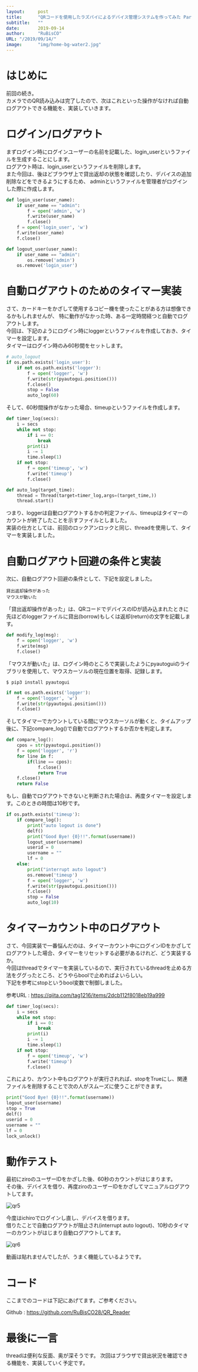 ```yaml
---
layout:     post 
title:      "QRコードを使用したラズパイによるデバイス管理システムを作ってみた Part2"
subtitle:   ""
date:       2019-09-14
author:     "RuBisCO"
URL: "/2019/09/14/"
image:      "img/home-bg-water2.jpg"
---
```


# はじめに
前回の続き。  
カメラでのQR読み込みは完了したので、次はこれといった操作がなければ自動ログアウトできる機能を、実装していきます。

# ログイン/ログアウト
まずログイン時にログインユーザーの名前を記載した、login_userというファイルを生成することにします。  
ログアウト時は、login_userというファイルを削除します。  
また今回は、後ほどブラウザ上で貸出返却の状態を確認したり、デバイスの追加削除などをできるようにするため、
adminというファイルを管理者がログインした際に作成します。

```python
def login_user(user_name):
    if user_name == "admin":
        f = open('admin', 'w')
        f.write(user_name)
        f.close()
    f = open('login_user', 'w')
    f.write(user_name)
    f.close()

def logout_user(user_name):
    if user_name == "admin":
        os.remove('admin')
    os.remove('login_user')
```

# 自動ログアウトのためのタイマー実装
さて、カードキーをかざして使用するコピー機を使ったことがある方は想像できるかもしれませんが、
特に動作がなかった時、ある一定時間経つと自動でログアウトします。  
今回は、下記のようにログイン時にloggerというファイルを作成しておき、タイマーを設定します。  
タイマーはログイン時のみ60秒間をセットします。
```python
# auto_logout
if os.path.exists('login_user'):
    if not os.path.exists('logger'):
        f = open('logger', 'w')
        f.write(str(pyautogui.position()))
        f.close()
        stop = False
        auto_log(60)
```

そして、60秒間操作がなかった場合、timeupというファイルを作成します。

```python
def timer_log(secs):
    i = secs
    while not stop:
        if i == 0:
            break
        print(i)
        i -= 1
        time.sleep(1)
    if not stop:
        f = open('timeup', 'w')
        f.write('timeup')
        f.close()

def auto_log(target_time):
    thread = Thread(target=timer_log,args=(target_time,))
    thread.start()
```

つまり、loggerは自動ログアウトするかの判定ファイル、timeupはタイマーのカウントが終了したことを示すファイルとしました。  
実装の仕方としては、前回のロックアンロックと同じ、threadを使用して、タイマーを実装しました。

# 自動ログアウト回避の条件と実装
次に、自動ログアウト回避の条件として、下記を設定しました。
```
貸出返却操作があった
マウスが動いた
```

「貸出返却操作があった」は、QRコードでデバイスのIDが読み込まれたときに先ほどのloggerファイルに貸出(borrow)もしくは返却(return)の文字を記載します。
```python
def modify_log(msg):
    f = open('logger', 'w')
    f.write(msg)
    f.close()
```

「マウスが動いた」は、ログイン時のところで実装したようにpyautoguiのライブラリを使用して、マウスカーソルの現在位置を取得、記録します。  
```
$ pip3 install pyautogui
```

```python
if not os.path.exists('logger'):
    f = open('logger', 'w')
    f.write(str(pyautogui.position()))
    f.close()
```

そしてタイマーでカウントしている間にマウスカーソルが動くと、タイムアップ後に、下記compare_log()で自動でログアウトするか否かを判定します。
``` python
def compare_log():
    cpos = str(pyautogui.position())
    f = open('logger', 'r')
    for line in f:
        if(line == cpos):
            f.close()
            return True
    f.close()
    return False
```

もし、自動でログアウトできないと判断された場合は、再度タイマーを設定します。このときの時間は10秒です。
```python
if os.path.exists('timeup'):
    if compare_log():
        print("auto logout is done")
        delf()
        print("Good Bye! {0}!!".format(username))
        logout_user(username)
        userid = 0
        username = ""
        lf = 0
    else:
        print("interrupt auto logout")
        os.remove('timeup')
        f = open('logger', 'w')
        f.write(str(pyautogui.position()))
        f.close()
        stop = False
        auto_log(10)
```

# タイマーカウント中のログアウト
さて、今回実装で一番悩んだのは、タイマーカウント中にログインIDをかざしてログアウトした場合、タイマーをリセットする必要があるけれど、どう実装するか。  
今回はthreadでタイマーを実装しているので、実行されているthreadを止める方法をググったところ、どうやらboolで止めればよいらしい。  
下記を参考にstopというbool変数で制御しました。

参考URL : https://qiita.com/tag1216/items/2dcb112f8018eb19a999

```python
def timer_log(secs):
    i = secs
    while not stop:
        if i == 0:
            break
        print(i)
        i -= 1
        time.sleep(1)
    if not stop:
        f = open('timeup', 'w')
        f.write('timeup')
        f.close()
```

これにより、カウント中もログアウトが実行されれば、stopをTrueにし、関連ファイルを削除することで次の人がスムーズに使うことができます。

```python
print("Good Bye! {0}!!".format(username))
logout_user(username)
stop = True
delf()
userid = 0
username = ""
lf = 0
lock_unlock()
```

#  動作テスト
最初にziroのユーザーIDをかざした後、60秒のカウントがはじまります。  
その後、デバイスを借り、再度ziroのユーザーIDをかざしてマニュアルログアウトしてます。

![qr5](/img/qr/5.png)

今度はichiroでログインし直し、デバイスを借ります。  
借りたことで自動ログアウトが阻止され(interrupt auto logout)、10秒のタイマーのカウントがはじまり自動ログアウトしてます。

![qr6](/img/qr/6.png)

動画は貼れませんでしたが、うまく機能しているようです。

#  コード
ここまでのコードは下記にあげてます。ご参考ください。

Github : https://github.com/RuBisCO28/QR_Reader

#  最後に一言
threadは便利な反面、奥が深そうです。
次回はブラウザで貸出状況を確認できる機能を、実装していく予定です。
